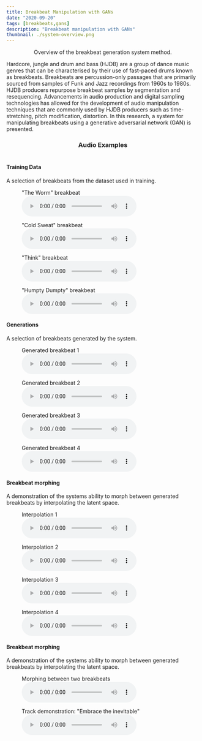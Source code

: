 ```yaml
---
title: Breakbeat Manipulation with GANs
date: "2020-09-20"
tags: [breakbeats,gans]
description: "Breakbeat manipulation with GANs"
thumbnail: ./system-overview.png
---
```



<center>Overview of the breakbeat generation system method.</center>

Hardcore, jungle and drum and bass (HJDB) are a group of dance music genres that can be characterised by their use of fast-paced drums known as breakbeats. Breakbeats are percussion-only passages that are primarily sourced from samples of Funk and Jazz recordings from 1960s to 1980s. HJDB producers repurpose breakbeat samples by segmentation and resequencing. Advancements in audio production and digital sampling technologies has allowed for the development of audio manipulation techniques that are commonly used by HJDB producers such as time-stretching, pitch modification, distortion. In this research, a system for manipulating breakbeats using a generative adversarial network (GAN) is presented. 




<center><h3>Audio Examples</h3></center>

# <center>

#### Training Data
A selection of breakbeats from the dataset used in training.

<figure>
    <figcaption>"The Worm" breakbeat</figcaption>
    <audio controls
		src="./audio/worm.wav">
	</audio>
</figure>

<figure>
    <figcaption>"Cold Sweat" breakbeat</figcaption>
    <audio controls
		src="./audio/coldsweat.wav">
	</audio>
</figure>

<figure>
    <figcaption>"Think" breakbeat</figcaption>
    <audio controls
		src="./audio/think.wav">
	</audio>
</figure>

<figure>
    <figcaption>"Humpty Dumpty" breakbeat</figcaption>
    <audio controls
		src="./audio/humptydumpty.wav">
	</audio>
</figure>

#### Generations
A selection of breakbeats generated by the system.
<figure>
    <figcaption>Generated breakbeat 1</figcaption>
    <audio controls
		src="./audio/g-break1.wav">
	</audio>
</figure>

<figure>
    <figcaption>Generated breakbeat 2</figcaption>
    <audio controls
		src="./audio/g-break2.wav">
	</audio>
</figure>

<figure>
    <figcaption>Generated breakbeat 3</figcaption>
    <audio controls
		src="./audio/g-break3.wav">
	</audio>
</figure>

<figure>
    <figcaption>Generated breakbeat 4</figcaption>
    <audio controls
		src="./audio/g-break4.wav">
	</audio>
</figure>

#### Breakbeat morphing
A demonstration of the systems ability to morph between generated breakbeats by interpolating the latent space.

 
<figure>
    <figcaption>Interpolation 1</figcaption>
    <audio controls
		src="./audio/interp1.wav">
	</audio>
</figure>

<figure>
    <figcaption>Interpolation 2</figcaption>
    <audio controls
		src="./audio/interp2.wav">
	</audio>
</figure>

<figure>
    <figcaption>Interpolation 3</figcaption>
    <audio controls
		src="./audio/interp3.wav">
	</audio>
</figure>

<figure>
    <figcaption>Interpolation 4</figcaption>
    <audio controls
		src="./audio/interp4.wav">
	</audio>
</figure>



#### Breakbeat morphing
A demonstration of the systems ability to morph between generated breakbeats by interpolating the latent space.

 
<figure>
    <figcaption>Morphing between two breakbeats</figcaption>
    <audio controls
		src="./audio/break-morphing1.wav">

	</audio>
</figure>

<figure>
    <figcaption>Track demonstration: "Embrace the inevitable"</figcaption>
    <audio controls
		src="./audio/break-morphing2.wav">
	</audio>
</figure>




